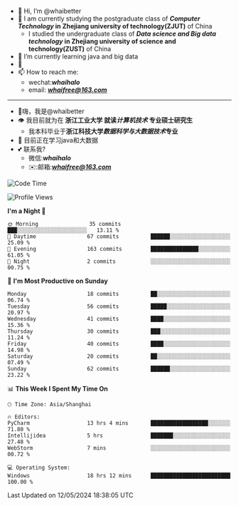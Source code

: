 - 👋 Hi, I’m @whaibetter
- 👀 I am currently studying the postgraduate class of ***Computer Technology* in Zhejiang university of technology(ZJUT)** of China
  -  I studied the undergraduate class of ***Data science and Big data technology* in Zhejiang university of science and technology(ZUST)** of China
- 🌱 I’m currently learning java and big data
- 💞️ 
- 📫 How to reach me: 
  - wechat:***whaihalo***
  - email: ***whaifree@163.com***
 ------------------------
- 👋嗨，我是@whaibetter
- 👁 我目前就为在 **浙江工业大学 就读*计算机技术* 专业硕士研究生**
  - 我本科毕业于**浙江科技大学*数据科学与大数据技术*专业**
- 🌴 目前正在学习java和大数据
- 💕 联系我?
  - 微信:***whaihalo***
  - ✉️:邮箱:***whaifree@163.com***

<!--START_SECTION:waka-->
![Code Time](http://img.shields.io/badge/Code%20Time-186%20hrs%2055%20mins-blue)

![Profile Views](http://img.shields.io/badge/Profile%20Views-4-blue)

**I'm a Night 🦉** 

```text
🌞 Morning                35 commits          ███░░░░░░░░░░░░░░░░░░░░░░   13.11 % 
🌆 Daytime                67 commits          ██████░░░░░░░░░░░░░░░░░░░   25.09 % 
🌃 Evening                163 commits         ███████████████░░░░░░░░░░   61.05 % 
🌙 Night                  2 commits           ░░░░░░░░░░░░░░░░░░░░░░░░░   00.75 % 
```
📅 **I'm Most Productive on Sunday** 

```text
Monday                   18 commits          ██░░░░░░░░░░░░░░░░░░░░░░░   06.74 % 
Tuesday                  56 commits          █████░░░░░░░░░░░░░░░░░░░░   20.97 % 
Wednesday                41 commits          ████░░░░░░░░░░░░░░░░░░░░░   15.36 % 
Thursday                 30 commits          ███░░░░░░░░░░░░░░░░░░░░░░   11.24 % 
Friday                   40 commits          ████░░░░░░░░░░░░░░░░░░░░░   14.98 % 
Saturday                 20 commits          ██░░░░░░░░░░░░░░░░░░░░░░░   07.49 % 
Sunday                   62 commits          ██████░░░░░░░░░░░░░░░░░░░   23.22 % 
```


📊 **This Week I Spent My Time On** 

```text
🕑︎ Time Zone: Asia/Shanghai

🔥 Editors: 
PyCharm                  13 hrs 4 mins       ██████████████████░░░░░░░   71.80 % 
Intellijidea             5 hrs               ███████░░░░░░░░░░░░░░░░░░   27.48 % 
WebStorm                 7 mins              ░░░░░░░░░░░░░░░░░░░░░░░░░   00.72 % 

💻 Operating System: 
Windows                  18 hrs 12 mins      █████████████████████████   100.00 % 
```


 Last Updated on 12/05/2024 18:38:05 UTC
<!--END_SECTION:waka-->
